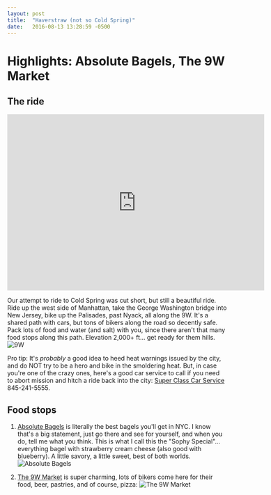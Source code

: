 ```yaml
---
layout: post
title:  "Haverstraw (not so Cold Spring)"
date:   2016-08-13 13:28:59 -0500
---
```

# Highlights: Absolute Bagels, The 9W Market



## The ride

<iframe height='405' width='590' frameborder='0' allowtransparency='true' scrolling='no' src='https://www.strava.com/activities/675103515/embed/6df3a8d622f9bc803216a705ce9bcf0c9ba9d2c6'></iframe>

Our attempt to ride to Cold Spring was cut short, but still a beautiful ride. Ride up the west side of Manhattan, take the George Washington bridge into New Jersey, bike up the Palisades, past Nyack, all along the 9W. It's a shared path with cars, but tons of bikers along the road so decently safe. Pack lots of food and water (and salt) with you, since there aren't that many food stops along this path. Elevation 2,000+ ft... get ready for them hills. 
![9W](https://scontent-lga3-1.xx.fbcdn.net/v/t1.0-9/13903169_10105595927687863_8605254796734259755_n.jpg?oh=802616f809ecb97e5be8d268c3ce41e2&oe=5814F8F8)

Pro tip: It's *probably* a good idea to heed heat warnings issued by the city, and do NOT try to be a hero and bike in the smoldering heat. But, in case you're one of the crazy ones, here's a good car service to call if you need to abort mission and hitch a ride back into the city: <a href="http://www.superclasscarservice.com" target="_blank">Super Class Car Service</a> 845-241-5555.

## Food stops

1. <a href="https://www.yelp.com/biz/absolute-bagels-new-york" target="_blank">Absolute Bagels</a> is literally the best bagels you'll get in NYC. I know that's a big statement, just go there and see for yourself, and when you do, tell me what you think. This is what I call this the "Sophy Special"... everything bagel with strawberry cream cheese (also good with blueberry). A little savory, a little sweet, best of both worlds.
![Absolute Bagels](https://scontent-lga3-1.xx.fbcdn.net/v/t1.0-9/13895211_10105595927533173_1591052456585726293_n.jpg?oh=49d6be08112066c11b3042ec9d8847b0&oe=584EF960)

2. <a href="https://www.yelp.com/biz/the-9w-market-palisades" target="_blank">The 9W Market</a> is super charming, lots of bikers come here for their food, beer, pastries, and of course, pizza:
![The 9W Market](hhttps://scontent-lga3-1.xx.fbcdn.net/v/t1.0-9/13912471_10105595927677883_673775014429174976_n.jpg?oh=849dce20ec60ff15d5c3f1ed5567b837&oe=5810AC3E)
